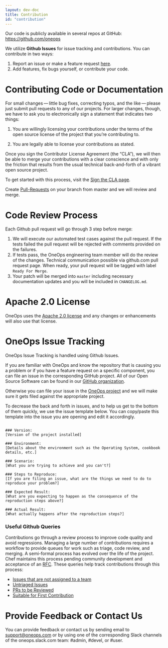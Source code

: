 ```yaml
---
layout: dev-doc
title: Contribution
id: "contribution"
---
```


Our code is publicly available in several repos at GitHub: https://github.com/oneops

We utilize **Github Issues** for issue tracking and contributions. You can contribute in two ways:

1. Report an issue or make a feature request [here](#issues).
2. Add features, fix bugs yourself, or contribute your code.


# Contributing Code or Documentation

For small changes — little bug fixes, correcting typos, and the like — please just submit pull requests to any of our projects.
For larger changes, though, we have to ask you to electronically sign a statement that indicates two things:

1. You are willingly licensing your contributions under the terms of the open source license of the project that you’re contributing to.

2. You are legally able to license your contributions as stated.

Once you sign the Contributor License Agreement (the “CLA”), we will then be able to merge your contributions with a clear conscience and with only the friction that results from the usual technical back-and-forth of a vibrant open source project.

To get started with this process, visit the [Sign the CLA page](https://github.com/oneops/OneOps/blob/master/sign-cla.md).

Create [Pull-Requests](https://help.github.com/articles/creating-a-pull-request/) on your branch from master and we will review and merge.

# Code Review Process

Each Github pull request will go through 3 step before merge:

1. We will execute our automated test cases against the pull request. If the tests failed the pull request will be rejected with comments provided on the failures.
2. If tests pass, the OneOps engineering team member will do the review of the changes. Technical communication possible via github.com pull request page. When ready, your pull request will be tagged with label `Ready For Merge`.
3. Your patch will be merged into `master` including necessary documentation updates and you will be included in `CHANGELOG.md`.


# Apache 2.0 License

OneOps uses the [Apache 2.0 license](https://github.com/oneops/oneops/blob/master/LICENSE) and any changes or enhancements will also use that license.

# <a name="issues"></a> OneOps Issue Tracking

OneOps Issue Tracking is handled using Github Issues.

If you are familiar with OneOps and know the repository that is causing you a problem or if you
  have a feature request on a specific component, you can file an issue in the corresponding
  GitHub project. All of our Open Source Software can be found in our
  [GitHub organization](https://github.com/oneops/).

Otherwise you can file your issue in the [OneOps project](https://github.com/oneops/oneops/issues)
  and we will make sure it gets filed against the appropriate project.

To decrease the back and forth in issues, and to help us get to the bottom of them quickly,
  we use the issue template below. You can copy/paste this template into the issue you are opening and
  edit it accordingly.

<a name="issuetemplate"></a>

~~~

### Version:
[Version of the project installed]

### Environment:
[Details about the environment such as the Operating System, cookbook details, etc.]

### Scenario:
[What you are trying to achieve and you can't?]

### Steps to Reproduce:
[If you are filing an issue, what are the things we need to do to reproduce your problem?]

### Expected Result:
[What are you expecting to happen as the consequence of the reproduction steps above?]

### Actual Result:
[What actually happens after the reproduction steps?]

~~~

### Useful Github Queries

Contributions go through a review process to improve code quality and avoid regressions. Managing a large number of contributions requires a workflow to provide queues for work such as triage, code review, and merging. A semi-formal process has evolved over the life of the project. Chef maintains this process pending community development and acceptance of an [RFC](https://github.com/chef/chef-rfc). These queries help track contributions through this process:

* [Issues that are not assigned to a team](https://github.com/oneops/oneops/issues?q=is%3Aopen+-label%3AAIX+-label%3ABSD+-label%3Awindows+-label%3A%22Chef+Core%22++-label%3A%22Dev+Tools%22+-label%3AUbuntu+-label%3A%22Enterprise+Linux%22+-label%3A%22Ready+For+Merge%22+-label%3AMac+-label%3ASolaris+)
* [Untriaged Issues](https://github.com/oneops/oneops/issues?q=is%3Aopen+is%3Aissue+-label%3ABug+-label%3AEnhancement+-label%3A%22Tech+Cleanup%22+-label%3A%22Ready+For+Merge%22)
* [PRs to be Reviewed](https://github.com/pulls?q=is%3Aopen+is%3Apr+user%3Aoneops)
* [Suitable for First Contribution](https://github.com/oneops/oneops/labels/Easy)


# Provide Feedback or Contact Us

You can provide feedback or contact us by sending email to support@oneops.com or by using one of the corresponding Slack channels of the oneops.slack.com team: #admin, #devel, or #user.
